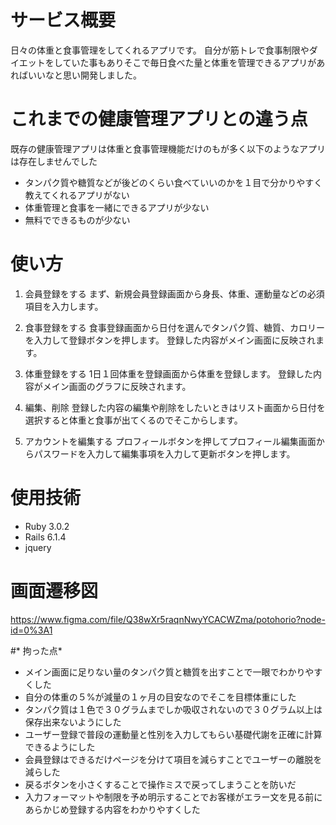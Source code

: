 # サービス概要
日々の体重と食事管理をしてくれるアプリです。
自分が筋トレで食事制限やダイエットをしていた事もありそこで毎日食べた量と体重を管理できるアプリがあればいいなと思い開発しました。

# これまでの健康管理アプリとの違う点
既存の健康管理アプリは体重と食事管理機能だけのもが多く以下のようなアプリは存在しませんでした

* タンパク質や糖質などが後どのくらい食べていいのかを１目で分かりやすく教えてくれるアプリがない
* 体重管理と食事を一緒にできるアプリが少ない
* 無料でできるものが少ない

# 使い方
1. 会員登録をする
まず、新規会員登録画面から身長、体重、運動量などの必須項目を入力します。

2. 食事登録をする
食事登録画面から日付を選んでタンパク質、糖質、カロリーを入力して登録ボタンを押します。
登録した内容がメイン画面に反映されます。

3. 体重登録をする
1日１回体重を登録画面から体重を登録します。
登録した内容がメイン画面のグラフに反映されます。

4. 編集、削除
登録した内容の編集や削除をしたいときはリスト画面から日付を選択すると体重と食事が出てくるのでそこからします。

5. アカウントを編集する
プロフィールボタンを押してプロフィール編集画面からパスワードを入力して編集事項を入力して更新ボタンを押します。

# 使用技術
* Ruby 3.0.2
* Rails 6.1.4
* jquery

# 画面遷移図
https://www.figma.com/file/Q38wXr5raqnNwyYCACWZma/potohorio?node-id=0%3A1

#* 拘った点*
* メイン画面に足りない量のタンパク質と糖質を出すことで一眼でわかりやすくした
* 自分の体重の５%が減量の１ヶ月の目安なのでそこを目標体重にした
* タンパク質は１色で３０グラムまでしか吸収されないので３０グラム以上は保存出来ないようにした
* ユーザー登録で普段の運動量と性別を入力してもらい基礎代謝を正確に計算できるようにした
* 会員登録はできるだけページを分けて項目を減らすことでユーザーの離脱を減らした
* 戻るボタンを小さくすることで操作ミスで戻ってしまうことを防いだ
* 入力フォーマットや制限を予め明示することでお客様がエラー文を見る前にあらかじめ登録する内容をわかりやすくした
